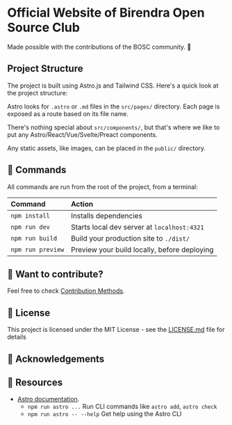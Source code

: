 # Official Website of Birendra Open Source Club

Made possible with the contributions of the BOSC community. 🚀

## Project Structure

The project is built using Astro.js and Tailwind CSS. Here's a quick look at the project structure:

Astro looks for `.astro` or `.md` files in the `src/pages/` directory. Each page is exposed as a route based on its file name.

There's nothing special about `src/components/`, but that's where we like to put any Astro/React/Vue/Svelte/Preact components.

Any static assets, like images, can be placed in the `public/` directory.

## 🧞 Commands

All commands are run from the root of the project, from a terminal:

| Command           | Action                                       |
| :---------------- | :------------------------------------------- |
| `npm install`     | Installs dependencies                        |
| `npm run dev`     | Starts local dev server at `localhost:4321`  |
| `npm run build`   | Build your production site to `./dist/`      |
| `npm run preview` | Preview your build locally, before deploying |

## 👀 Want to contribute?

Feel free to check [Contribution Methods](CONTRIBUTING.md).

## 📄 License

This project is licensed under the MIT License - see the [LICENSE.md](LICENSE.md) file for details

## 🙏 Acknowledgements

## 🌟 Resources

-   [Astro documentation](https://docs.astro.build).
    -   `npm run astro ...` Run CLI commands like `astro add`, `astro check`
    -   `npm run astro -- --help` Get help using the Astro CLI
